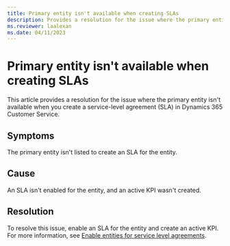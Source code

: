 ```yaml
---
title: Primary entity isn't available when creating SLAs
description: Provides a resolution for the issue where the primary entity isn't available when creating SLAs in Dynamics 365 Customer Service.
ms.reviewer: laalexan
ms.date: 04/11/2023
---
```

# Primary entity isn't available when creating SLAs

This article provides a resolution for the issue where the primary entity isn't available when you create a service-level agreement (SLA) in Dynamics 365 Customer Service.

## Symptoms

The primary entity isn't listed to create an SLA for the entity.

## Cause

An SLA isn't enabled for the entity, and an active KPI wasn't created.

## Resolution

To resolve this issue, enable an SLA for the entity and create an active KPI. For more information, see [Enable entities for service level agreements](/dynamics365/customer-service/enable-entities-service-level-agreements#enable-entities-for-service-level-agreements).
